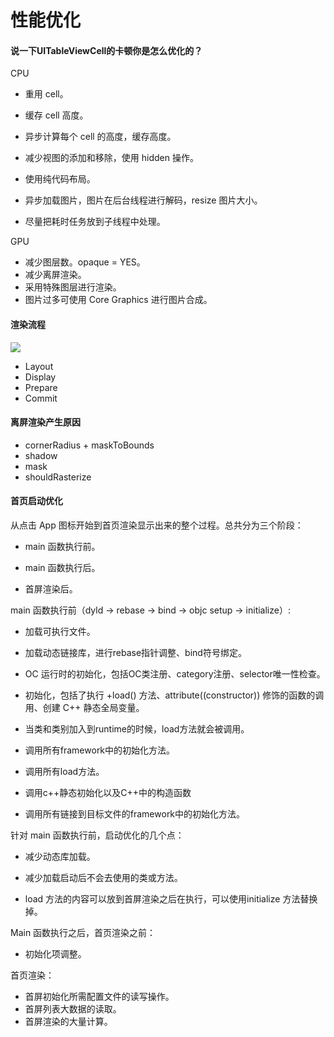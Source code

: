 # 性能优化

#### 说一下UITableViewCell的卡顿你是怎么优化的？

CPU

+ 重用 cell。

+ 缓存 cell 高度。
+ 异步计算每个 cell 的高度，缓存高度。
+ 减少视图的添加和移除，使用 hidden 操作。
+ 使用纯代码布局。
+ 异步加载图片，图片在后台线程进行解码，resize 图片大小。
+ 尽量把耗时任务放到子线程中处理。

GPU

+ 减少图层数。opaque = YES。
+ 减少离屏渲染。
+ 采用特殊图层进行渲染。
+ 图片过多可使用 Core Graphics 进行图片合成。

#### 渲染流程

![](https://chuquan-public-r-001.oss-cn-shanghai.aliyuncs.com/sketch-images/ios-core-animation-pipeline-steps.png)



+ Layout
+ Display
+ Prepare
+ Commit

#### 离屏渲染产生原因

+ cornerRadius + maskToBounds
+ shadow
+ mask
+ shouldRasterize

#### 首页启动优化

从点击 App 图标开始到首页渲染显示出来的整个过程。总共分为三个阶段：

+ main 函数执行前。

+ main 函数执行后。

+ 首屏渲染后。

  

main 函数执行前（dyld -> rebase -> bind -> objc setup -> initialize）:

+ 加载可执行文件。

+ 加载动态链接库，进行rebase指针调整、bind符号绑定。

+ OC 运行时的初始化，包括OC类注册、category注册、selector唯一性检查。

+ 初始化，包括了执行 +load() 方法、attribute((constructor)) 修饰的函数的调用、创建 C++ 静态全局变量。

+ 当类和类别加入到runtime的时候，load方法就会被调用。

+ 调用所有framework中的初始化方法。

+ 调用所有load方法。

+ 调用c++静态初始化以及C++中的构造函数

+ 调用所有链接到目标文件的framework中的初始化方法。

  

针对 main 函数执行前，启动优化的几个点：

+ 减少动态库加载。

+ 减少加载启动后不会去使用的类或方法。

+ load 方法的内容可以放到首屏渲染之后在执行，可以使用initialize 方法替换掉。

  

Main 函数执行之后，首页渲染之前：

+ 初始化项调整。



首页渲染：

+ 首屏初始化所需配置文件的读写操作。
+ 首屏列表大数据的读取。
+ 首屏渲染的大量计算。